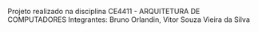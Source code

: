Projeto realizado na disciplina CE4411 - ARQUITETURA DE COMPUTADORES 
Integrantes: Bruno Orlandin, Vitor Souza Vieira da Silva